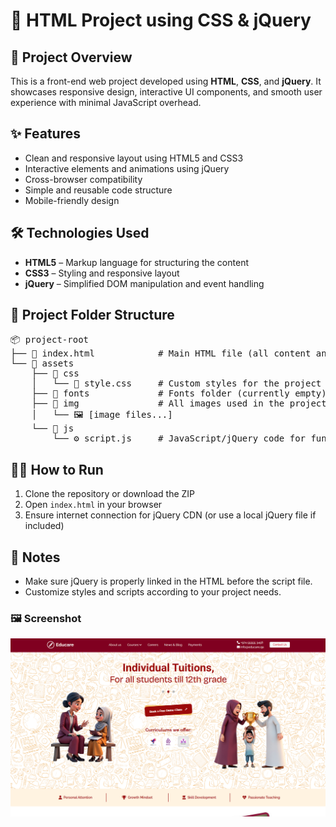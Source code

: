 # 📄 HTML Project using CSS & jQuery

## 🚀 Project Overview

This is a front-end web project developed using **HTML**, **CSS**, and **jQuery**. It showcases responsive design, interactive UI components, and smooth user experience with minimal JavaScript overhead.

## ✨ Features

- Clean and responsive layout using HTML5 and CSS3  
- Interactive elements and animations using jQuery  
- Cross-browser compatibility  
- Simple and reusable code structure  
- Mobile-friendly design

## 🛠️ Technologies Used

- **HTML5** – Markup language for structuring the content  
- **CSS3** – Styling and responsive layout  
- **jQuery** – Simplified DOM manipulation and event handling

## 📁 Project Folder Structure

<pre>
📦 project-root
├── 📄 index.html            # Main HTML file (all content and layout)
└── 📁 assets
    ├── 📁 css
    │   └── 🎨 style.css     # Custom styles for the project
    ├── 📁 fonts             # Fonts folder (currently empty)
    ├── 📁 img               # All images used in the project
    │   └── 🖼️ [image files...]
    └── 📁 js
        └── ⚙️ script.js     # JavaScript/jQuery code for functionality
</pre>

## 🧑‍💻 How to Run

1. Clone the repository or download the ZIP  
2. Open `index.html` in your browser  
3. Ensure internet connection for jQuery CDN (or use a local jQuery file if included)

## 📌 Notes

- Make sure jQuery is properly linked in the HTML before the script file.
- Customize styles and scripts according to your project needs.

### 🖼️ Screenshot

![App Screenshot](./assets/img/Screenshot.png)

